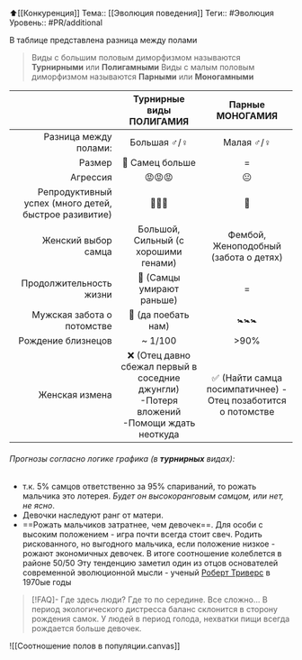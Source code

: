 ⬆️[[Конкуренция]]
Тема:: [[Эволюция поведения]]
Теги:: #Эволюция 
Уровень:: #PR/additional 

В таблице представлена разница между полами

>Виды с большим половым диморфизмом называются **Турнирными** или **Полигамными**
>Виды с малым половым диморфизмом называются **Парными** или **Моногамными**

|                                                       |                              Турнирные виды     **ПОЛИГАМИЯ**                              |                      Парные **МОНОГАМИЯ**                      |
| -----------------------------------------------------:|:------------------------------------------------------------------------------------------:|:--------------------------------------------------------------:|
|                                 Разница между полами: |                                       Большая ♂️/♀️                                        |                          Малая ♂️/♀️                           |
|                                                Размер |                                      💪 Самец больше                                       |                               =                                |
|                                              Агрессия |                                           😡😡😡                                           |                               😐                               |
| Репродуктивный успех (много детей, быстрое разивитие) |                                           🐰🐰🐰                                           |                               🐰                               |
|                                   Женский выбор самца |                            Большой, Сильный (с хорошими генами)                            |             Фембой, Женоподобный (забота о детях)              |
|                               Продолжительность жизни |                                 🧓 (Самцы умирают раньше)                                  |                               =                                |
|                            Мужская забота о потомстве |                                   🙈    (да поебать нам)                                   |                             🚼🚼🚼                             |
|                                    Рождение близнецов |                                          ~ 1/100                                           |                              >90%                              |
|                                        Женская измена | ❌  (Отец давно сбежал первый в соседние джунгли)  -Потеря вложений -Помощи ждать неоткуда | ✅  (Найти самца посимпатичнее) - Отец позаботится о потомстве |

###### Прогнозы согласно логике графика (в **турнирных** видах):
- т.к. 5% самцов  ответственно за 95% спариваний, то рожать мальчика это лотерея. _Будет он высокоранговым самцом, или нет, не ясно_.
- Девочки наследуют ранг от матери.
- ==Рожать мальчиков затратнее, чем девочек==. Для особи с высоким положением - игра почти всегда стоит свеч. Родить рискованного, но выгодного мальчика, если положение низкое - рожают экономичных девочек. В итоге соотношение колеблется в районе 50/50
Эту тенденцию заметил один из отцов основателей современной эволюционной мысли - ученый [Роберт Триверс](https://ru.wikipedia.org/wiki/Триверс,_Роберт) в 1970ые годы

>[!FAQ]- Где здесь люди? 
>Где то по середине. Все сложно...
В период экологического дистресса баланс склонится в сторону рождения самок. У людей в период голода, нехватки пищи всегда рождается больше девочек.

![[Соотношение полов в популяции.canvas]]
